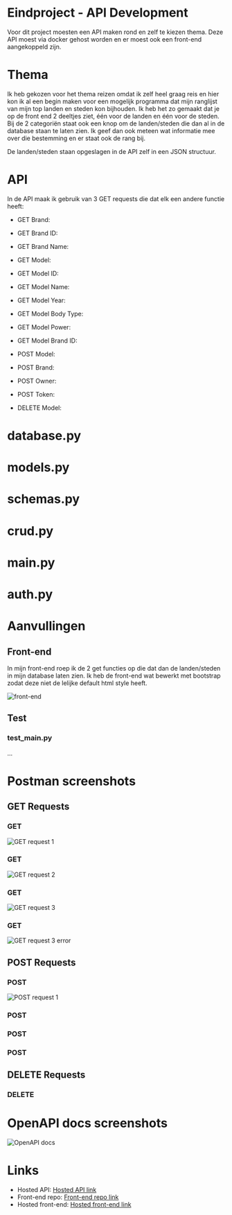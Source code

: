 # Eindproject - API Development

Voor dit project moesten een API maken rond en zelf te kiezen thema. Deze API moest via docker gehost worden en er moest ook een front-end aangekoppeld zijn.

# Thema

Ik heb gekozen voor het thema reizen omdat ik zelf heel graag reis en hier kon ik al een begin maken voor een mogelijk programma dat mijn ranglijst van mijn top landen en steden kon bijhouden. Ik heb het zo gemaakt dat je op de front end 2 deeltjes ziet, één voor de landen en één voor de steden. Bij de 2 categoriën staat ook een knop om de landen/steden die dan al in de database staan te laten zien. Ik geef dan ook meteen wat informatie mee over die bestemming en er staat ook de rang bij.

De landen/steden staan opgeslagen in de API zelf in een JSON structuur.

# API

In de API maak ik gebruik van 3 GET requests die dat elk een andere functie heeft:

- GET Brand:
- GET Brand ID:
- GET Brand Name:
- GET Model:
- GET Model ID:
- GET Model Name:
- GET Model Year:
- GET Model Body Type:
- GET Model Power:
- GET Model Brand ID:

- POST Model:
- POST Brand:
- POST Owner:
- POST Token:

- DELETE Model:

# database.py

# models.py

# schemas.py

# crud.py

# main.py

# auth.py

# Aanvullingen

## Front-end

In mijn front-end roep ik de 2 get functies op die dat dan de landen/steden in mijn database laten zien. Ik heb de front-end wat bewerkt met bootstrap zodat deze niet de lelijke default html style heeft.

![front-end](./img/)

## Test

### test_main.py

...

# Postman screenshots

## GET Requests

### GET

![GET request 1](./img/)

### GET

![GET request 2](./img/)

### GET

![GET request 3](./img/)

### GET

![GET request 3 error](./img/)

## POST Requests

### POST

![POST request 1](./img/)

### POST

### POST

### POST

## DELETE Requests

### DELETE

# OpenAPI docs screenshots

![OpenAPI docs](./img/)

# Links

- Hosted API: [Hosted API link](https://world-ranking-service-mathiaswouters.cloud.okteto.net)
- Front-end repo: [Front-end repo link](https://github.com/mathiaswouters/mathiaswouters.github.io)
- Hosted front-end: [Hosted front-end link](https://mathiaswouters.github.io/)
